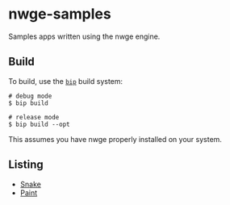 # nwge-samples

Samples apps written using the nwge engine.

## Build

To build, use the [`bip`][bip] build system:

```console
# debug mode
$ bip build

# release mode
$ bip build --opt
```

This assumes you have nwge properly installed on your system.

## Listing

* [Snake](source/snake/)
* [Paint](source/paint/)

[bip]: https://github.com/qeaml/bip
